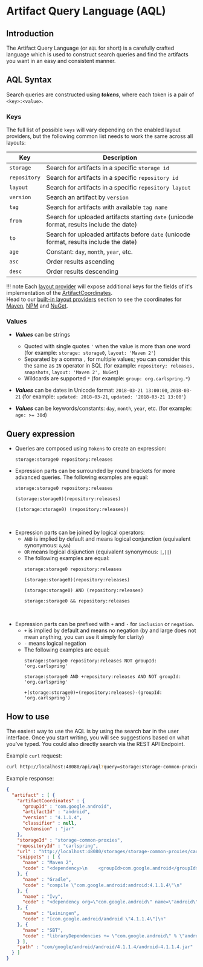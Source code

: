 # Artifact Query Language (AQL)

## Introduction 

The Artifact Query Language (or `AQL` for short) is a carefully crafted language which is used to construct 
search queries and find the artifacts you want in an easy and consistent manner.

## AQL Syntax

Search queries are constructed using _**tokens**_, where each token is a pair of `<key>:<value>`.

### Keys

The full list of possible `keys` will vary depending on the enabled layout providers, but the following common list 
needs to work the same across all layouts:

| Key        | Description     | 
| ---------- |---------------- |
| `storage`    | Search for artifacts in a specific `storage id` |
| `repository` | Search for artifacts in a specific `repository id` |
| `layout`     | Search for artifacts in a specific `repository layout` |
| `version`    | Search an artifact by `version` |
| `tag`        | Search for artifacts with available `tag name` |
| `from`       | Search for uploaded artifacts starting `date` (unicode format, results include the date) |
| `to`         | Search for uploaded artifacts before `date` (unicode format, results include the date) |
| `age`        | Constant: `day`, `month`, `year`, etc. |
| `asc`        | Order results ascending |
| `desc`       | Order results descending |

!!! note
    Each [layout provider] will expose additional keys for the fields of it's implementation of the [ArtifactCoordinates].  
    Head to our [built-in layout providers] section to see the coordinates for [Maven], [NPM] and [NuGet].  

### Values

* _**Values**_ can be strings

  * Quoted with single quotes `'` when the value is more than one word (for example: `storage: storage0`, `layout: 'Maven 2'`)
  * Separated by a comma `,` for multiple values; you can consider this the same as `IN` operator in SQL  (for example: `repository: releases, snapshots`, `layout: 'Maven 2', NuGet`)
  * Wildcards are supported `*` (for example: `group: org.carlspring.*`)

* _**Values**_ can be dates in Unicode format: `2018-03-21 13:00:00`, `2018-03-21` (for example: `updated: 2018-03-21`, `updated: '2018-03-21 13:00'`)

* _**Values**_ can be keywords/constants: `day`, `month`, `year`, etc. (for example: `age: >= 30d`)

## Query expression

* Queries are composed using `Tokens` to create an expression:
    ```
    storage:storage0 repository:releases
    ```

* Expression parts can be surrounded by round brackets for more advanced queries. The following examples are equal: 
    ```
    storage:storage0 repository:releases
    ``` 
    ```
    (storage:storage0)(repository:releases)
    ```
    ```
    ((storage:storage0) (repository:releases))
    ```
&nbsp;    
* Expression parts can be joined by logical operators:
    * `AND` is implied by default and means logical conjunction (equivalent synonymous: `&`,`&&`)
    * `OR` means logical disjunction (equivalent synonymous: `|`,`||`)
    * The following examples are equal:
        ```
        storage:storage0 repository:releases
        ```
        ```
        (storage:storage0)(repository:releases)
        ``` 
        ```
        (storage:storage0) AND (repository:releases)
        ``` 
        ```
        storage:storage0 && repository:releases
        ```
&nbsp;    
* Expression parts can be prefixed with `+` and `-` for `inclusion` or `negation`. 
    * `+` is implied by default and means no negation (by and large does not mean anything, you can use it simply for clarity)
    * `-` means logical negation
    * The following examples are equal:
        ```
        storage:storage0 repository:releases NOT groupId: 'org.carlspring'
        ```
        ```
        storage:storage0 AND +repository:releases AND NOT groupId: 'org.carlspring'
        ``` 
        ```
        +(storage:storage0)+(repository:releases)-(groupId: 'org.carlspring')
        ``` 

## How to use

The easiest way to use the AQL is by using the search bar in the user interface. Once you start writing, you will see suggestions
based on what you've typed. You could also directly search via the REST API Endpoint.  

Example `curl` request:

```bash
curl http://localhost:48080/api/aql?query=storage:storage-common-proxies+repository:carlspring+groupId:com.google*
```

Example response:

```json
{
  "artifact" : [ {
    "artifactCoordinates" : {
      "groupId" : "com.google.android",
      "artifactId" : "android",
      "version" : "4.1.1.4",
      "classifier" : null,
      "extension" : "jar"
    },
    "storageId" : "storage-common-proxies",
    "repositoryId" : "carlspring",
    "url" : "http://localhost:48080/storages/storage-common-proxies/carlspring/com/google/android/android/4.1.1.4/android-4.1.1.4.jar",
    "snippets" : [ {
      "name" : "Maven 2",
      "code" : "<dependency>\n    <groupId>com.google.android</groupId>\n    <artifactId>android</artifactId>\n    <version>4.1.1.4</version>\n    <type>jar</type>\n    <scope>compile</scope>\n</dependency>\n"
    }, {
      "name" : "Gradle",
      "code" : "compile \"com.google.android:android:4.1.1.4\"\n"
    }, {
      "name" : "Ivy",
      "code" : "<dependency org=\"com.google.android\" name=\"android\" rev=\"4.1.1.4\" />\n"
    }, {
      "name" : "Leiningen",
      "code" : "[com.google.android/android \"4.1.1.4\"]\n"
    }, {
      "name" : "SBT",
      "code" : "libraryDependencies += \"com.google.android\" % \"android\" % \"4.1.1.4\"\n"
    } ],
    "path" : "com/google/android/android/4.1.1.4/android-4.1.1.4.jar"
  } ]
}
```

[ArtifactCoordinates]: ../knowledge-base/artifact-coordinates.md
[layout provider]: ../knowledge-base/layout-providers.md
[built-in layout providers]: ../developer-guide/layout-providers/maven-2-layout-provider.md
[Maven]: ../developer-guide/layout-providers/maven-2-layout-provider.md
[NPM]: ../developer-guide/layout-providers/npm-layout-provider.md
[NuGet]: ../developer-guide/layout-providers/nuget-layout-provider.md
